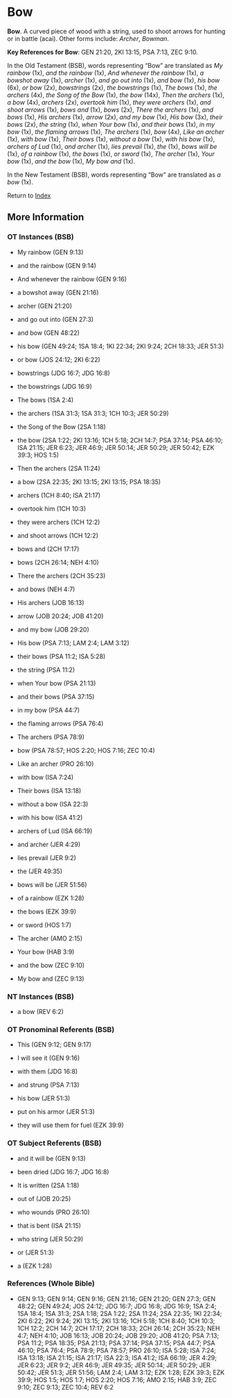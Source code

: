 # Bow
**Bow**. 
A curved piece of wood with a string, used to shoot arrows for hunting or in battle (acai). 
Other forms include: 
*Archer*, *Bowman*. 


**Key References for Bow**: 
GEN 21:20, 2KI 13:15, PSA 7:13, ZEC 9:10. 


In the Old Testament (BSB), words representing “Bow” are translated as 
*My rainbow* (1x), *and the rainbow* (1x), *And whenever the rainbow* (1x), *a bowshot away* (1x), *archer* (1x), *and go out into* (1x), *and bow* (1x), *his bow* (6x), *or bow* (2x), *bowstrings* (2x), *the bowstrings* (1x), *The bows* (1x), *the archers* (4x), *the Song of the Bow* (1x), *the bow* (14x), *Then the archers* (1x), *a bow* (4x), *archers* (2x), *overtook him* (1x), *they were archers* (1x), *and shoot arrows* (1x), *bows and* (1x), *bows* (2x), *There the archers* (1x), *and bows* (1x), *His archers* (1x), *arrow* (2x), *and my bow* (1x), *His bow* (3x), *their bows* (2x), *the string* (1x), *when Your bow* (1x), *and their bows* (1x), *in my bow* (1x), *the flaming arrows* (1x), *The archers* (1x), *bow* (4x), *Like an archer* (1x), *with bow* (1x), *Their bows* (1x), *without a bow* (1x), *with his bow* (1x), *archers of Lud* (1x), *and archer* (1x), *lies prevail* (1x), *the* (1x), *bows will be* (1x), *of a rainbow* (1x), *the bows* (1x), *or sword* (1x), *The archer* (1x), *Your bow* (1x), *and the bow* (1x), *My bow and* (1x). 


In the New Testament (BSB), words representing “Bow” are translated as 
*a bow* (1x). 


Return to [Index](00-Index.md)

## More Information

### OT Instances (BSB)

* My rainbow (GEN 9:13)

* and the rainbow (GEN 9:14)

* And whenever the rainbow (GEN 9:16)

* a bowshot away (GEN 21:16)

* archer (GEN 21:20)

* and go out into (GEN 27:3)

* and bow (GEN 48:22)

* his bow (GEN 49:24; 1SA 18:4; 1KI 22:34; 2KI 9:24; 2CH 18:33; JER 51:3)

* or bow (JOS 24:12; 2KI 6:22)

* bowstrings (JDG 16:7; JDG 16:8)

* the bowstrings (JDG 16:9)

* The bows (1SA 2:4)

* the archers (1SA 31:3; 1SA 31:3; 1CH 10:3; JER 50:29)

* the Song of the Bow (2SA 1:18)

* the bow (2SA 1:22; 2KI 13:16; 1CH 5:18; 2CH 14:7; PSA 37:14; PSA 46:10; ISA 21:15; JER 6:23; JER 46:9; JER 50:14; JER 50:29; JER 50:42; EZK 39:3; HOS 1:5)

* Then the archers (2SA 11:24)

* a bow (2SA 22:35; 2KI 13:15; 2KI 13:15; PSA 18:35)

* archers (1CH 8:40; ISA 21:17)

* overtook him (1CH 10:3)

* they were archers (1CH 12:2)

* and shoot arrows (1CH 12:2)

* bows and (2CH 17:17)

* bows (2CH 26:14; NEH 4:10)

* There the archers (2CH 35:23)

* and bows (NEH 4:7)

* His archers (JOB 16:13)

* arrow (JOB 20:24; JOB 41:20)

* and my bow (JOB 29:20)

* His bow (PSA 7:13; LAM 2:4; LAM 3:12)

* their bows (PSA 11:2; ISA 5:28)

* the string (PSA 11:2)

* when Your bow (PSA 21:13)

* and their bows (PSA 37:15)

* in my bow (PSA 44:7)

* the flaming arrows (PSA 76:4)

* The archers (PSA 78:9)

* bow (PSA 78:57; HOS 2:20; HOS 7:16; ZEC 10:4)

* Like an archer (PRO 26:10)

* with bow (ISA 7:24)

* Their bows (ISA 13:18)

* without a bow (ISA 22:3)

* with his bow (ISA 41:2)

* archers of Lud (ISA 66:19)

* and archer (JER 4:29)

* lies prevail (JER 9:2)

* the (JER 49:35)

* bows will be (JER 51:56)

* of a rainbow (EZK 1:28)

* the bows (EZK 39:9)

* or sword (HOS 1:7)

* The archer (AMO 2:15)

* Your bow (HAB 3:9)

* and the bow (ZEC 9:10)

* My bow and (ZEC 9:13)



### NT Instances (BSB)

* a bow (REV 6:2)



### OT Pronominal Referents (BSB)

* This (GEN 9:12; GEN 9:17)

* I will see it (GEN 9:16)

* with them (JDG 16:8)

* and strung (PSA 7:13)

* his bow (JER 51:3)

* put on his armor (JER 51:3)

* they will use them for fuel (EZK 39:9)



### OT Subject Referents (BSB)

* and it will be (GEN 9:13)

* been dried (JDG 16:7; JDG 16:8)

* It is written (2SA 1:18)

* out of (JOB 20:25)

* who wounds (PRO 26:10)

* that is bent (ISA 21:15)

* who string (JER 50:29)

* or (JER 51:3)

* a (EZK 1:28)



### References (Whole Bible)

* GEN 9:13; GEN 9:14; GEN 9:16; GEN 21:16; GEN 21:20; GEN 27:3; GEN 48:22; GEN 49:24; JOS 24:12; JDG 16:7; JDG 16:8; JDG 16:9; 1SA 2:4; 1SA 18:4; 1SA 31:3; 2SA 1:18; 2SA 1:22; 2SA 11:24; 2SA 22:35; 1KI 22:34; 2KI 6:22; 2KI 9:24; 2KI 13:15; 2KI 13:16; 1CH 5:18; 1CH 8:40; 1CH 10:3; 1CH 12:2; 2CH 14:7; 2CH 17:17; 2CH 18:33; 2CH 26:14; 2CH 35:23; NEH 4:7; NEH 4:10; JOB 16:13; JOB 20:24; JOB 29:20; JOB 41:20; PSA 7:13; PSA 11:2; PSA 18:35; PSA 21:13; PSA 37:14; PSA 37:15; PSA 44:7; PSA 46:10; PSA 76:4; PSA 78:9; PSA 78:57; PRO 26:10; ISA 5:28; ISA 7:24; ISA 13:18; ISA 21:15; ISA 21:17; ISA 22:3; ISA 41:2; ISA 66:19; JER 4:29; JER 6:23; JER 9:2; JER 46:9; JER 49:35; JER 50:14; JER 50:29; JER 50:42; JER 51:3; JER 51:56; LAM 2:4; LAM 3:12; EZK 1:28; EZK 39:3; EZK 39:9; HOS 1:5; HOS 1:7; HOS 2:20; HOS 7:16; AMO 2:15; HAB 3:9; ZEC 9:10; ZEC 9:13; ZEC 10:4; REV 6:2



